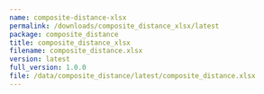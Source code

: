 ```yaml
---
name: composite-distance-xlsx
permalink: /downloads/composite_distance_xlsx/latest
package: composite_distance
title: composite_distance_xlsx
filename: composite_distance.xlsx
version: latest
full_version: 1.0.0
file: /data/composite_distance/latest/composite_distance.xlsx
---
```


